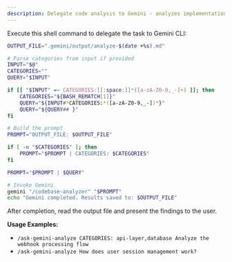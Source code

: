 ```yaml
---
description: Delegate code analysis to Gemini - analyzes implementation details with precise references. Usage: /ask-gemini-analyze [CATEGORIES: cat1,cat2] <query>
---
```


Execute this shell command to delegate the task to Gemini CLI:

```bash
OUTPUT_FILE=".gemini/output/analyze-$(date +%s).md"

# Parse categories from input if provided
INPUT="$@"
CATEGORIES=""
QUERY="$INPUT"

if [[ "$INPUT" =~ CATEGORIES:[[:space:]]*([a-zA-Z0-9,_-]+) ]]; then
    CATEGORIES="${BASH_REMATCH[1]}"
    QUERY="${INPUT#*CATEGORIES:*([a-zA-Z0-9,_-])*}"
    QUERY="${QUERY## }"
fi

# Build the prompt
PROMPT="OUTPUT_FILE: $OUTPUT_FILE"

if [ -n "$CATEGORIES" ]; then
    PROMPT="$PROMPT | CATEGORIES: $CATEGORIES"
fi

PROMPT="$PROMPT | $QUERY"

# Invoke Gemini
gemini "/codebase-analyzer" "$PROMPT"
echo "Gemini completed. Results saved to: $OUTPUT_FILE"
```

After completion, read the output file and present the findings to the user.

**Usage Examples:**
- `/ask-gemini-analyze CATEGORIES: api-layer,database Analyze the webhook processing flow`
- `/ask-gemini-analyze How does user session management work?`
